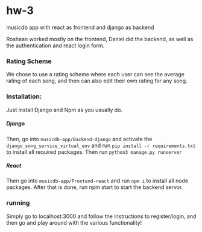 # hw-3
musicdb app with react as frontend and django as backend


Roshaan worked mostly on the frontend, Daniel did the backend, as well as the authentication and react login form.

### Rating Scheme

We chose to use a rating scheme where each user can see the average rating of each song, and then can also edit their own rating for any song.

### Installation:

Just install Django and Npm as you usually do. 

##### Django
Then, go into `musicdb-app/Backend-django` and activate the `django_song_service_virtual_env` and run `pip install -r requirements.txt` to install all required packages. Then run `python3 manage.py runserver`
##### React
Then go into `musicdb-app/Frontend-react` and run `npm i` to install all node packages. After that is done, run npm start to start the backend servor.

### running

Simply go to localhost:3000 and follow the instructions to register/login, and then go and play around with the various functionality!
